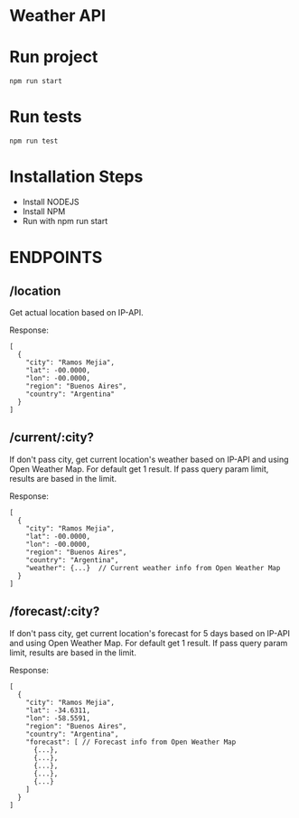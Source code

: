 # Weather API

# Run project
```
npm run start
```

# Run tests
```
npm run test
```

# Installation Steps

- Install NODEJS
- Install NPM
- Run with npm run start

# ENDPOINTS

## /location
Get actual location based on IP-API.

Response:
```
[
  {
    "city": "Ramos Mejia",
    "lat": -00.0000,
    "lon": -00.0000,
    "region": "Buenos Aires",
    "country": "Argentina"
  }
]
```

## /current/:city?
If don't pass city, get current location's weather based on IP-API and using Open Weather Map. For default get 1 result. If pass query param limit, results are based in the limit.

Response:

```
[
  {
    "city": "Ramos Mejia",
    "lat": -00.0000,
    "lon": -00.0000,
    "region": "Buenos Aires",
    "country": "Argentina",
    "weather": {...}  // Current weather info from Open Weather Map
  }
]
```


## /forecast/:city?
If don't pass city, get current location's forecast for 5 days based on IP-API and using Open Weather Map. For default get 1 result. If pass query param limit, results are based in the limit.

Response:

```
[
  {
    "city": "Ramos Mejia",
    "lat": -34.6311,
    "lon": -58.5591,
    "region": "Buenos Aires",
    "country": "Argentina",
    "forecast": [ // Forecast info from Open Weather Map
      {...},
      {...},
      {...},
      {...},
      {...}
    ]
  }
]
```

